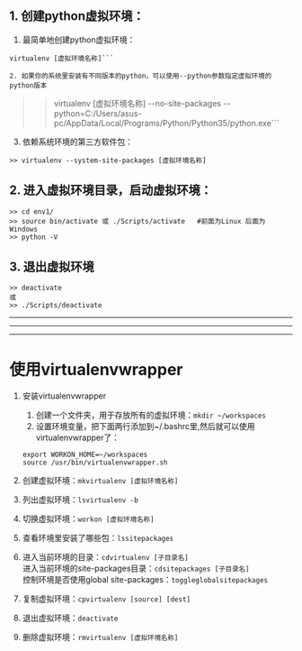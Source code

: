 ## 1. 创建python虚拟环境：  
1. 最简单地创建python虚拟环境：
```
virtualenv [虚拟环境名称]```

2. 如果你的系统里安装有不同版本的python，可以使用--python参数指定虚拟环境的python版本
```
>> virtualenv [虚拟环境名称] --no-site-packages --python=C:/Users/asus-pc/AppData/Local/Programs/Python/Python35/python.exe```

3. 依赖系统环境的第三方软件包：  
```
>> virtualenv --system-site-packages [虚拟环境名称]
```

## 2.  进入虚拟环境目录，启动虚拟环境：    
```
>> cd env1/
>> source bin/activate 或 ./Scripts/activate   #前面为Linux 后面为Windows
>> python -V
```

## 3. 退出虚拟环境
```
>> deactivate
或
>> ./Scripts/deactivate
```


-----

-----

-----

# 使用virtualenvwrapper

1. 安装virtualenvwrapper

    1. 创建一个文件夹，用于存放所有的虚拟环境：`mkdir ~/workspaces`  
    2. 设置环境变量，把下面两行添加到~/.bashrc里,然后就可以使用virtualenvwrapper了：  
    ```
    export WORKON_HOME=~/workspaces
    source /usr/bin/virtualenvwrapper.sh
    ```
2. 创建虚拟环境：`mkvirtualenv [虚拟环境名称]`  
3. 列出虚拟环境：`lsvirtualenv -b`
4. 切换虚拟环境：`workon [虚拟环境名称]`
5. 查看环境里安装了哪些包：`lssitepackages`
6. 进入当前环境的目录：`cdvirtualenv [子目录名]`  
    进入当前环境的site-packages目录：`cdsitepackages [子目录名]`  
    控制环境是否使用global site-packages：`toggleglobalsitepackages`  
7. 复制虚拟环境：`cpvirtualenv [source] [dest]`    
8. 退出虚拟环境：`deactivate`  
9. 删除虚拟环境：`rmvirtualenv [虚拟环境名称]`
